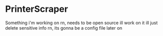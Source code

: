 # PrinterScraper
Something i'm working on rn, needs to be open source ill work on it
ill just delete sensitive info rn, its gonna be a config file later on
